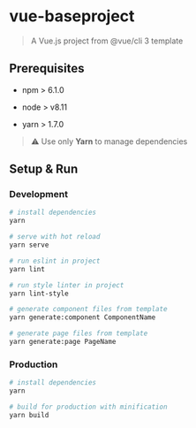 # vue-baseproject

> A Vue.js project from @vue/cli 3 template

## Prerequisites

- npm > 6.1.0

- node > v8.11

- yarn > 1.7.0

> :warning: Use only **Yarn** to manage dependencies

## Setup & Run

### Development

``` bash
# install dependencies
yarn

# serve with hot reload
yarn serve

# run eslint in project
yarn lint

# run style linter in project
yarn lint-style

# generate component files from template
yarn generate:component ComponentName

# generate page files from template
yarn generate:page PageName
```

### Production

``` bash
# install dependencies
yarn

# build for production with minification
yarn build
```

